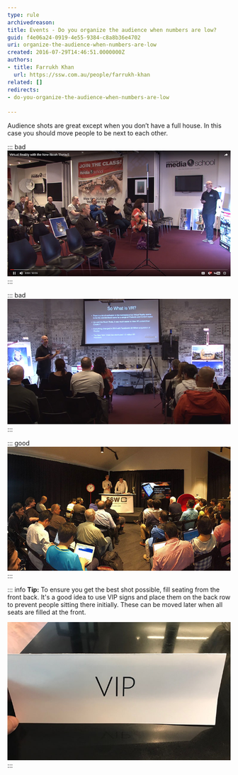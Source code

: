 ```yaml
---
type: rule
archivedreason: 
title: Events - Do you organize the audience when numbers are low?
guid: f4e06a24-0919-4e55-9384-c8a8b36e4702
uri: organize-the-audience-when-numbers-are-low
created: 2016-07-29T14:46:51.0000000Z
authors:
- title: Farrukh Khan
  url: https://ssw.com.au/people/farrukh-khan
related: []
redirects:
- do-you-organize-the-audience-when-numbers-are-low

---
```


Audience shots are great except when you don’t have a full house. In this case you should move people to be next to each other.

<!--endintro-->

::: bad  
![Figure: Bad example – The audience shot shows the bad numbers. It would be better to not use this view](/rules/organize-the-audience-when-numbers-are-low/bad-audience.jpg)  
:::

::: bad  
![Figure: Bad example – The audience shot shows the bad numbers. You want to use this wide shot, but you need to make sure the attendees not in the shot are moved so their head is visible](/rules/organize-the-audience-when-numbers-are-low/bad-audience-2.jpg)  
:::

::: good  
![Figure: Good example – A shot from the SSW Chapel where the audience has been moved so they are in shot](/rules/organize-the-audience-when-numbers-are-low/good-audience.jpg)  
:::

::: info
**Tip:** To ensure you get the best shot possible, fill seating from the front back. It's a good idea to use VIP signs and place them on the back row to prevent people sitting there initially. These can be moved later when all seats are filled at the front. 

  ![Figure: Using a VIP sign on the back row to prevent people sitting there initially](/rules/organize-the-audience-when-numbers-are-low/vip.jpg)
:::

